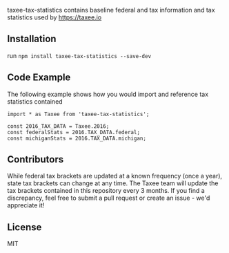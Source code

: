 taxee-tax-statistics contains baseline federal and tax information and tax statistics used by https://taxee.io

## Installation

run `npm install taxee-tax-statistics --save-dev`

## Code Example

The following example shows how you would import and reference tax statistics contained

```
import * as Taxee from 'taxee-tax-statistics';

const 2016_TAX_DATA = Taxee.2016;
const federalStats = 2016.TAX_DATA.federal;
const michiganStats = 2016.TAX_DATA.michigan;

```

## Contributors

While federal tax brackets are updated at a known frequency (once a year), state tax brackets can change at any time.  The Taxee team will update the tax brackets contained in this repository every 3 months.  If you find a discrepancy, feel free to submit a pull request or create an issue - we'd appreciate it! 

## License

MIT
